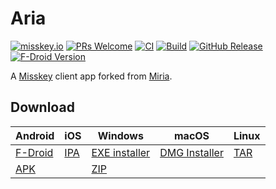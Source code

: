 # Aria

[![misskey.io](https://img.shields.io/badge/dynamic/json?url=https%3A%2F%2Fmisskey.io%2Fusers%2F9qaqpdbgn1nk03sc%2Ffollowers&query=%24.totalItems&label=misskey.io&color=86b300)](https://misskey.io/@aria_app)
[![PRs Welcome](https://img.shields.io/badge/PRs-welcome-brightgreen.svg)](http://makeapullrequest.com)
[![CI](https://github.com/poppingmoon/aria/actions/workflows/ci.yml/badge.svg)](https://github.com/poppingmoon/aria/actions/workflows/ci.yml)
[![Build](https://github.com/poppingmoon/aria/actions/workflows/build.yml/badge.svg)](https://github.com/poppingmoon/aria/actions/workflows/build.yml)
[![GitHub Release](https://img.shields.io/github/v/release/poppingmoon/aria)](https://github.com/poppingmoon/aria/releases/latest)
[![F-Droid Version](https://img.shields.io/f-droid/v/com.poppingmoon.aria)
](https://f-droid.org/packages/com.poppingmoon.aria)

A [Misskey](https://github.com/misskey-dev/misskey) client app forked from [Miria](https://github.com/shiosyakeyakini-info/miria).

## Download

[release]: https://github.com/poppingmoon/aria/releases/latest
[fdroid]: https://f-droid.org/packages/com.poppingmoon.aria

| Android           | iOS            | Windows                  | macOS                    | Linux          |
| ----------------- | -------------- | ------------------------ | ------------------------ | -------------- |
| [F-Droid][fdroid] | [IPA][release] | [EXE installer][release] | [DMG Installer][release] | [TAR][release] |
| [APK][release]    |                | [ZIP][release]           |                          |                |
